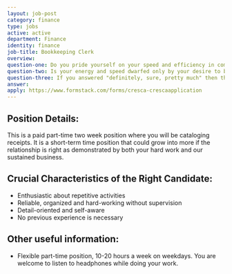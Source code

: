 ```yaml
---
layout: job-post
category: finance
type: jobs
active: active
department: Finance
identity: finance
job-title: Bookkeeping Clerk
overview:
question-one: Do you pride yourself on your speed and efficiency in completing tasks?
question-two: Is your energy and speed dwarfed only by your desire to be accurate?
question-three: If you answered "definitely, sure, pretty much" then this may be the right position for you!
answer:
apply: https://www.formstack.com/forms/cresca-crescaapplication
---
```


## Position Details:
This is a paid part-time two week position where you will be cataloging receipts.
It is a short-term time position that could grow into more if the relationship is right as demonstrated by both your hard work and our sustained business.

## Crucial Characteristics of the Right Candidate:
- Enthusiastic about repetitive activities
- Reliable, organized and hard-working without supervision
- Detail-oriented and self-aware
- No previous experience is necessary

## Other useful information:
- Flexible part-time position, 10-20 hours a week on weekdays. You are welcome to listen to headphones while doing your work.
